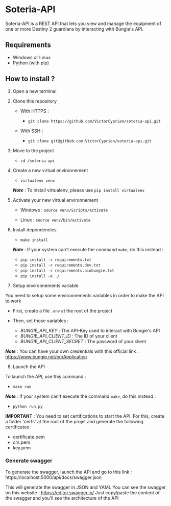 # Soteria-API

Soteria-API is a REST API that lets you view and manage the equipment of one or more Destiny 2 guardians by interacting with Bungie's API.

## Requirements

- Windows or Linux
- Python (with pip)

## How to install ?

1. Open a new terminal
2. Clone this repository
    
    - With HTTPS :
        - `git clone https://github.com/VictorCyprien/soteria-api.git`

    - With SSH :
        - `git clone git@github.com:VictorCyprien/soteria-api.git`

3. Move to the project

    - `cd /soteria-api`


4. Create a new virtual environnement

    - `virtualenv venv`
    
    ___Note___ : To install virtualenv, please use `pip install virtualenv`

5. Activate your new virtual environnement

    - Windows : `source venv/Scripts/activate`

    - Linux : `source venv/bin/activate`

6. Install dependencies

    - `make install`
    
    ___Note___ : If your system can't execute the command `make`, do this instead :
    - `pip install -r requirements.txt`
    - `pip install -r requirements.dev.txt`
    - `pip install -r requirements.aiobungie.txt`
    - `pip install -e ./`


7. Setup environnements variable

You need to setup some environnements variables in order to make the API to work<br>
- First, create a file `.env` at the root of the project<br>
- Then, set those variables :<br>

    - _BUNGIE_API_KEY_ : The API-Key used to interact with Bungie's API
    - _BUNGIE_API_CLIENT_ID_ : The ID of your client
    - _BUNGIE_API_CLIENT_SECRET_ : The password of your client

___Note___ : You can have your own credentials with this official link : https://www.bungie.net/en/Application


8. Launch the API

To launch the API, use this command :
- `make run`

___Note___ : If your system can't execute the command `make`, do this instead :
- `python run.py`


__IMPORTANT__ : You need to set certifications to start the API. For this, create a folder 'certs' at the root of the projet and generate the following certificates :

- certificate.pem
- crs.pem
- key.pem


### Generate swagger

To generate the swagger, launch the API and go to this link : 
https://localhost:5000/api/docs/swagger.json

This will generate the swagger in JSON and YAML
You can see the swagger on this website : https://editor.swagger.io/
Just copy/paste the content of the swagger and you'll see the architecture of the API
